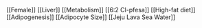 [[Female]]
[[Liver]]
[[Metabolism]]
[[6:2 Cl-pfesa]]
[[High-fat diet]]
[[Adipogenesis]]
[[Adipocyte Size]]
[[Jeju Lava Sea Water]]
